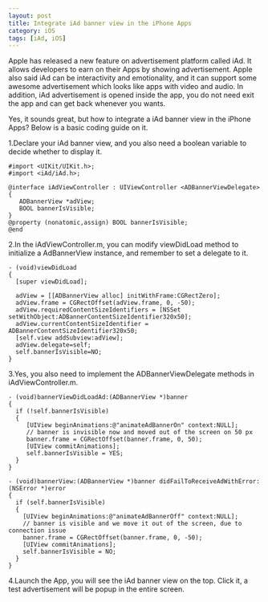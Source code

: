 ```yaml
---
layout: post
title: Integrate iAd banner view in the iPhone Apps
category: iOS
tags: [iAd, iOS]
---
```



Apple has released a new feature on advertisement platform called iAd. It allows developers to earn on their Apps by showing advertisement. Apple also said iAd can be interactivity and emotionality, and it can support some awesome advertisement which looks like apps with video and audio. In addition, iAd advertisement is opened inside the app, you do not need exit the app and can get back whenever you wants. 

Yes, it sounds great, but how to integrate a iAd banner view in the iPhone Apps? Below is a basic coding guide on it.

1.Declare your iAd banner view, and you also need a boolean variable to decide whether to display it.

	#import <UIKit/UIKit.h>;
	#import <iAd/iAd.h>;
 
	@interface iAdViewController : UIViewController <ADBannerViewDelegate>
	{
	   ADBannerView *adView;
	   BOOL bannerIsVisible;
	}
	@property (nonatomic,assign) BOOL bannerIsVisible;
	@end


2.In the iAdViewController.m, you can modify viewDidLoad method to initialize a AdBannerView instance, and remember to set a delegate to it.

	- (void)viewDidLoad
	{
	  [super viewDidLoad];
  
	  adView = [[ADBannerView alloc] initWithFrame:CGRectZero];
	  adView.frame = CGRectOffset(adView.frame, 0, -50);
	  adView.requiredContentSizeIdentifiers = [NSSet setWithObject:ADBannerContentSizeIdentifier320x50];
	  adView.currentContentSizeIdentifier = ADBannerContentSizeIdentifier320x50;
	  [self.view addSubview:adView];
	  adView.delegate=self;
	  self.bannerIsVisible=NO;
	}

3.Yes, you also need to implement the ADBannerViewDelegate methods in iAdViewController.m.

	- (void)bannerViewDidLoadAd:(ADBannerView *)banner
	{
	  if (!self.bannerIsVisible)
	  {
		 [UIView beginAnimations:@"animateAdBannerOn" context:NULL];
	     // banner is invisible now and moved out of the screen on 50 px
	   	 banner.frame = CGRectOffset(banner.frame, 0, 50);
	     [UIView commitAnimations];
	     self.bannerIsVisible = YES;
	  }
	}

	- (void)bannerView:(ADBannerView *)banner didFailToReceiveAdWithError:(NSError *)error
	{
	  if (self.bannerIsVisible)
	  {
	    [UIView beginAnimations:@"animateAdBannerOff" context:NULL];
	   	// banner is visible and we move it out of the screen, due to connection issue
	    banner.frame = CGRectOffset(banner.frame, 0, -50);
	    [UIView commitAnimations];
	    self.bannerIsVisible = NO;
	  }
	}

4.Launch the App, you will see the iAd banner view on the top. Click it, a test advertisement will be popup in the entire screen.